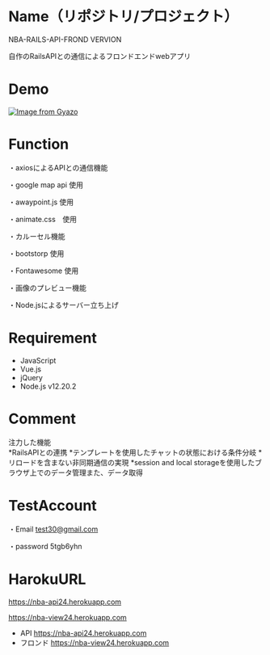 # Name（リポジトリ/プロジェクト）
 
NBA-RAILS-API-FROND VERVION

自作のRailsAPIとの通信によるフロンドエンドwebアプリ

# Demo
 
[![Image from Gyazo](https://i.gyazo.com/0f6bb2a48fb4beaf26087d5de62bd876.jpg)](https://gyazo.com/0f6bb2a48fb4beaf26087d5de62bd876)
 
# Function
 
・axiosによるAPIとの通信機能

・google map api 使用

・awaypoint.js 使用
 
・animate.css　使用

・カルーセル機能 

・bootstorp 使用

・Fontawesome 使用

・画像のプレビュー機能 

・Node.jsによるサーバー立ち上げ
 
# Requirement

* JavaScript 
* Vue.js 
* jQuery
* Node.js v12.20.2


# Comment
 
 注力した機能  
  *RailsAPIとの連携
  *テンプレートを使用したチャットの状態における条件分岐
  *リロードを含まない非同期通信の実現
  *session and local storageを使用したブラウザ上でのデータ管理また、データ取得

# TestAccount 

・Email test30@gmail.com

・password 5tgb6yhn
 
# HarokuURL 

https://nba-api24.herokuapp.com 

https://nba-view24.herokuapp.com 

* API https://nba-api24.herokuapp.com 
* フロンド https://nba-view24.herokuapp.com 
